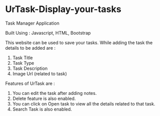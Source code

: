 # UrTask-Display-your-tasks
Task Manager Application

Built Using : Javascript, HTML, Bootstrap

This website can be used to save your tasks. 
While adding the task the details to be added are :                                                 
1. Task Title                                            
2. Task Type                                                   
3. Task Description                                                         
4. Image Url (related to task)                                  
      
Features of UrTask are :
1. You can edit the task after adding notes. 
2. Delete feature is also enabled.
3. You can click on Open task to view all the details related to that task.
4. Search Task is also enabled.
